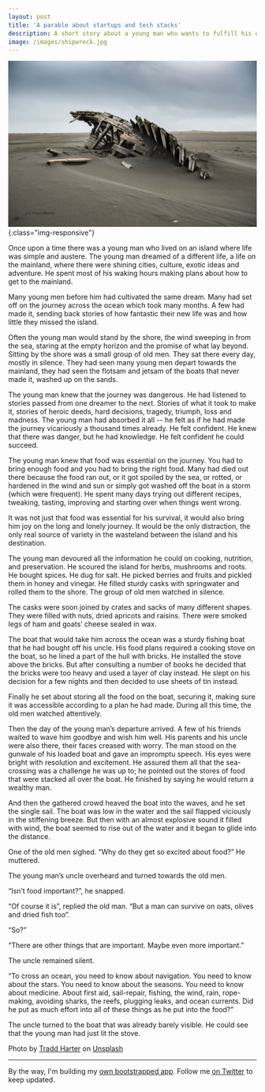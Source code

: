 ```yaml
---
layout: post
title: 'A parable about startups and tech stacks'
description: A short story about a young man who wants to fulfill his dreams
image: /images/shipwreck.jpg
---
```


!['The wreck of a tech stack'](/images/shipwreck.jpg){:class="img-responsive"}



Once upon a time there was a young man who lived on an island where life was simple and austere. The young man dreamed of a different life, a life on the mainland, where there were shining cities, culture, exotic ideas and adventure. He spent most of his waking hours making plans about how to get to the mainland.

Many young men before him had cultivated the same dream. Many had set off on the journey across the ocean which took many months. A few had made it, sending back stories of how fantastic their new life was and how little they missed the island.

Often the young man would stand by the shore, the wind sweeping in from the sea, staring at the empty horizon and the promise of what lay beyond. Sitting by the shore was a small group of old men. They sat there every day, mostly in silence. They had seen many young men depart towards the mainland, they had seen the flotsam and jetsam of the boats that never made it, washed up on the sands.

The young man knew that the journey was dangerous. He had listened to stories passed from one dreamer to the next. Stories of what it took to make it, stories of heroic deeds, hard decisions, tragedy, triumph, loss and madness. The young man had absorbed it all -- he felt as if he had made the journey vicariously a thousand times already. He felt confident. He knew that there was danger, but he had knowledge. He felt confident he could succeed.

The young man knew that food was essential on the journey. You had to bring enough food and you had to bring the right food. Many had died out there because the food ran out, or it got spoiled by the sea, or rotted, or hardened in the wind and sun or simply got washed off the boat in a storm (which were frequent). He spent many days trying out different recipes, tweaking, tasting, improving and starting over when things went wrong.

It was not just that food was essential for his survival, it would also bring him joy on the long and lonely journey. It would be the only distraction, the only real source of variety in the wasteland between the island and his destination.

The young man devoured all the information he could on cooking, nutrition, and preservation. He scoured the island for herbs, mushrooms and roots. He bought spices. He dug for salt. He picked berries and fruits and pickled them in honey and vinegar. He filled sturdy casks with springwater and rolled them to the shore. The group of old men watched in silence.

The casks were soon joined by crates and sacks of many different shapes. They were filled with nuts, dried apricots and raisins. There were smoked legs of ham and goats’ cheese sealed in wax.

The boat that would take him across the ocean was a sturdy fishing boat that he had bought off his uncle. His food plans required a cooking stove on the boat, so he lined a part of the hull with bricks. He installed the stove above the bricks. But after consulting a number of books he decided that the bricks were too heavy and used a layer of clay instead. He slept on his decision for a few nights and then decided to use sheets of tin instead.

Finally he set about storing all the food on the boat, securing it, making sure it was accessible according to a plan he had made. During all this time, the old men watched attentively.

Then the day of the young man’s departure arrived. A few of his friends waited to wave him goodbye and wish him well. His parents and his uncle were also there, their faces creased with worry. The man stood on the gunwale of his loaded boat and gave an impromptu speech. His eyes were bright with resolution and excitement. He assured them all that the sea-crossing was a challenge he was up to; he pointed out the stores of food that were stacked all over the boat. He finished by saying he would return a wealthy man.

And then the gathered crowd heaved the boat into the waves, and he set the single sail. The boat was low in the water and the sail flapped viciously in the stiffening breeze. But then with an almost explosive sound it filled with wind, the boat seemed to rise out of the water and it began to glide into the distance.

One of the old men sighed. “Why do they get so excited about food?” He muttered.

The young man’s uncle overheard and turned towards the old men.

“Isn’t food important?”, he snapped.

“Of course it is”, replied the old man. “But a man can survive on oats, olives and dried fish too”.

“So?”

“There are other things that are important. Maybe even more important.”

The uncle remained silent.

“To cross an ocean, you need to know about navigation. You need to know about the stars. You need to know about the seasons. You need to know about medicine. About first aid, sail-repair, fishing, the wind, rain, rope-making, avoiding sharks, the reefs, plugging leaks, and ocean currents. Did he put as much effort into all of these things as he put into the food?”

The uncle turned to the boat that was already barely visible. He could see that the young man had just lit the stove.

<div class="text-muted">
Photo by <a href="https://unsplash.com/@tradd_harter?utm_source=unsplash&utm_medium=referral&utm_content=creditCopyText">Tradd Harter</a> on <a href="/?utm_source=unsplash&utm_medium=referral&utm_content=creditCopyText">Unsplash</a>
</div>

---
By the way, I'm building my [own bootstrapped app](https://keepthescore.co/). Follow me [on Twitter](https://twitter.com/wrede) to keep updated.




